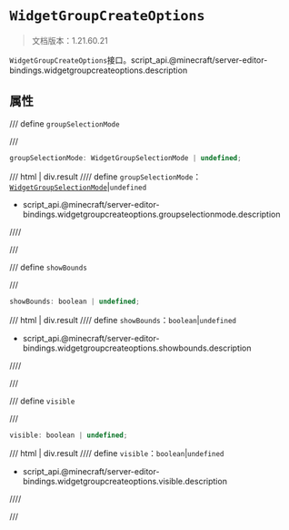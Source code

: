 # `WidgetGroupCreateOptions`

> 文档版本：1.21.60.21

`WidgetGroupCreateOptions`接口。script_api.@minecraft/server-editor-bindings.widgetgroupcreateoptions.description

## 属性

/// define
`groupSelectionMode`


///

```js
groupSelectionMode: WidgetGroupSelectionMode | undefined;
```

/// html | div.result
//// define
`groupSelectionMode`：[`WidgetGroupSelectionMode`](./widgetgroupselectionmode.md)|`undefined`

- script_api.@minecraft/server-editor-bindings.widgetgroupcreateoptions.groupselectionmode.description


////

///


/// define
`showBounds`


///

```js
showBounds: boolean | undefined;
```

/// html | div.result
//// define
`showBounds`：`boolean`|`undefined`

- script_api.@minecraft/server-editor-bindings.widgetgroupcreateoptions.showbounds.description


////

///


/// define
`visible`


///

```js
visible: boolean | undefined;
```

/// html | div.result
//// define
`visible`：`boolean`|`undefined`

- script_api.@minecraft/server-editor-bindings.widgetgroupcreateoptions.visible.description


////

///

